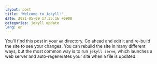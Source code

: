 ```yaml
---
layout: post
title: "Welcome to Jekyll!"
date: 2021-05-09 17:35:16 +0900
categories: jekyll update
lang: en
---
```

You’ll find this post in your `en` directory. Go ahead and edit it and re-build the site to see your changes. You can rebuild the site in many different ways, but the most common way is to run `jekyll serve`, which launches a web server and auto-regenerates your site when a file is updated.
